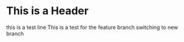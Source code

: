 # This is a Header
this is a test line
This is a test for the feature branch
switching to new branch